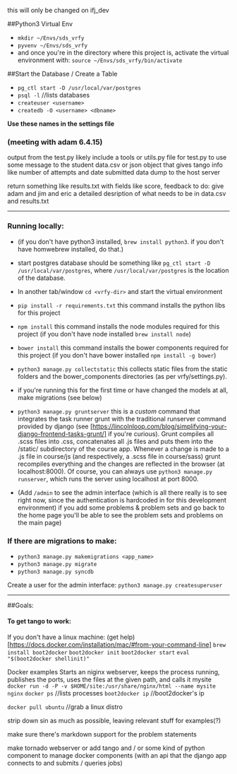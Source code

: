 this will only be changed on ifj_dev 

##Python3 Virtual Env

  * `mkdir ~/Envs/sds_vrfy`
  * `pyvenv ~/Envs/sds_vrfy`
  * and once you're in the directory where this project is, activate the virtual environment with: `source ~/Envs/sds_vrfy/bin/activate`

##Start the Database / Create a Table
* `pg_ctl start -D /usr/local/var/postgres`
* `psql -l`  //lists databases
* `createuser <username>`
* `createdb -O <username> <dbname>`

**Use these names in the settings file**



### (meeting with adam 6.4.15)
output from the test.py
likely include a tools or utils.py file for test.py to use
some message to the student
data.csv or json object that gives tango info like number of attempts and date submitted
data dump to the host server 

return something like results.txt with fields like score, feedback
to do: give adam and jim and eric a detailed desription of what needs to be in data.csv and results.txt 



------


### Running locally:
  * (if you don't have python3 installed, `brew install python3`. if you don't have homwebrew installed, do that.)
  * start postgres database should be something like `pg_ctl start -D /usr/local/var/postgres`, where `/usr/local/var/postgres` is the location of the database. 
  * In another tab/window `cd <vrfy-dir>` and start the virtual environment
  * `pip install -r requirements.txt` this command installs the python libs for this project 
  * `npm install` this command installs the node modules required for this project (if you don't have node installed `brew install node`)
  * `bower install` this command installs the bower components required for this project (if you don't have bower installed `npm install -g bower`)
  * `python3 manage.py collectstatic` this collects static files from the static folders and the bower_components directories (as per vrfy/settings.py).
  * if you're running this for the first time or have changed the models at all, make migrations (see below)
  * `python3 manage.py gruntserver`  this is a *custom* command that integrates the task runner grunt with the traditional runserver command provided by django (see [https://lincolnloop.com/blog/simplifying-your-django-frontend-tasks-grunt/] if you're curious). Grunt compiles all .scss files into .css, concatenates all .js files and puts them into the /static/ subdirectory of the course app. Whenever a change is made to a .js file in course/js (and respectively, a .scss file in course/sass) grunt recompiles everything and the changes are reflected in the browser (at localhost:8000).  Of course, you can always use `python3 manage.py runserver`, which runs the server using localhost at port 8000. 

  * (Add `/admin` to see the admin interface (which is all there really is to see right now, since the authentication is hardcoded in for this development environment) if you add some problems & problem sets and go back to the home page you'll be able to see the problem sets and problems on the main page)

### If there are migrations to make:
  * `python3 manage.py makemigrations <app_name>`
  * `python3 manage.py migrate`
  * `python3 manage.py syncdb`


Create a user for the admin interface:
`python3 manage.py createsuperuser`

-----

##Goals:
#### To get tango to work:
If you don't have a linux machine: (get help)[https://docs.docker.com/installation/mac/#from-your-command-line]
`brew install boot2docker`
`boot2docker init`
`boot2docker start`
`eval "$(boot2docker shellinit)"`

Docker examples
Starts an niginx webserver, keeps the process running, publishes the ports, uses the files at the given path, and calls it mysite
`docker run -d -P -v $HOME/site:/usr/share/nginx/html --name mysite nginx`
`docker ps` //lists processes
`boot2docker ip` //boot2docker's ip

`docker pull ubuntu` //grab a linux distro

strip down sin as much as possible, leaving relevant stuff for examples(?)

make sure there's markdown support for the problem statements


make tornado webserver or 
add tango and / or some kind of python component to manage docker components (with an api that the django app connects to and submits / queries jobs)
